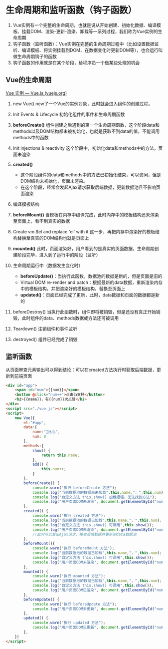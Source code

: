 # 生命周期和监听函数（钩子函数）

1. Vue实例有一个完整的生命周期，也就是说从开始创建、初始化数据、编译模板、挂载DOM、渲染-更新-渲染、卸载等一系列过程，我们称为Vue实例的生命周期
2. 钩子函数（监听函数）：Vue实例在完整的生命周期过程中（比如设置数据监听、编译模板、将实例挂载到DOM、在数据变化时更新DOM等），也会运行叫做生命周期钩子的函数
3. 钩子函数的作用就是在某个阶段，给程序员一个做某些处理的机会



## Vue的生命周期

[Vue 实例 — Vue.js (vuejs.org)](https://v2.cn.vuejs.org/v2/guide/instance.html#生命周期图示)

1) new Vue()
    new了一个Vue的实例对象，此时就会进入组件的创建过程。
2) Init Events & Lifecycle
    初始化组件的事件和生命周期函数
3) **beforeCreate()**
    组件创建之后遇到的第一个生命周期函数，这个阶段data和methods以及DOM结构都未被初始化，也就是获取不到data的值，不能调用methods中的函数
4) Init injections & reactivity
   这个阶段中，初始化data和methods中的方法，页面未渲染
5) **created()**
   * 这个阶段组件的data和methods中的方法已初始化结束，可以访问，但是DOM结构未初始化，页面未渲染。
   * 在这个阶段，经常会发起Ajax请求获取后端数据，更新数据池且不影响页面渲染
6) 编译模板结构
7) **beforeMount()**
    当模板在内存中编译完成，此时内存中的模板结构还未渲染至页面上，看不到真实的数据
8) Create vm.$el and replace 'el' with it
    这一步，再把内存中渲染好的模板结构替换至真实的DOM结构也就是页面上
9) **mounted()**
    此时，页面渲染好，用户看到的是真实的页面数据，生命周期创建阶段完毕，进入到了运行中的阶段（监听）
10) 生命周期运行中（数据发生变化时）
    * **beforeUpdate()**：当执行此函数，数据池的数据是新的，但是页面是旧的
    * Virtual DOM re-render and patch：根据最新的data数据，重新渲染内存中的模板结构，并把渲染好的模板结构，替换至页面上
    * **updated()**：页面已经完成了更新，此时，data数据和页面的数据都是新的

11) beforeDestroy()
当执行此函数时，组件即将被销毁，但是还没有真正开始销毁，此时组件的data、methods数据或方法还可被调用

12) Teardown()
注销组件和事件监听
13) destroyed()
组件已经完成了销毁

## 监听函数

从页面审查元素输出可以得到结论：可以在created方法执行时获取后端数据，更新到前端页面

```html
<div id="app">
    <span id="num">{{num}}</span>
    <button @click="num++">点击👍支持️</button>
    <h2>{{name}}，有{{num}}次点赞</h2>
</div>
<script src="./vue.js"></script>
<script>
    new Vue({
        el:"#app",
        data:{
            name:"🫰比心",
            num: 0
        },
        methods:{
            show() {
                return this.name;
            },
            add() {
                this.num++;
            }
        },
        beforeCreate() {
            console.warn("执行 beforeCreate 方法");
            console.log("当前数据池的数据尚未加载",this.name,"，",this.num);
            console.log("自定义方法 this.show() 加载报错，无法找到方法");
            console.log("用户页面DOM未渲染", document.getElementById("num").innerText);
        },
        created() {
            console.warn("执行 created 方法");
            console.log("当前数据池的数据已加载",this.name,"，",this.num);
            console.log("自定义方法 this.show() 可调用",this.show());
            console.log("用户页面DOM未渲染", document.getElementById("num").innerText);
            //此时可以发出Ajax请求，接收后端数据并更新到data数据池
        },
        beforeMount(){
            console.warn("执行 beforeMount 方法");
            console.log("当前数据池的数据已加载",this.name,"，",this.num);
            console.log("自定义方法 this.show() 可调用",this.show());
            console.log("用户页面DOM未渲染", document.getElementById("num").innerText);
        },
        mounted() {
            console.warn("执行 mounted 方法");
            console.log("当前数据池的数据已加载",this.name,"，",this.num);
            console.log("自定义方法 this.show() 可调用",this.show());
            console.log("用户页面DOM已渲染", document.getElementById("num").innerText);
        },
        beforeUpdate() {
            console.warn("执行 beforeUpdate 方法");
            console.log("用户页面DOM未更新", document.getElementById("num").innerText);
        },
        updated() {
            console.warn("执行 updated 方法");
            console.log("用户页面DOM已更新", document.getElementById("num").innerText);
        },
    })
</script>
```

